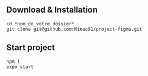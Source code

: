 ## Download & Installation
```
cd *nom_de_votre_dossier*
git clone git@github.com:Minao91/project-figma.git
```
## Start project
```
npm i
expo start
```